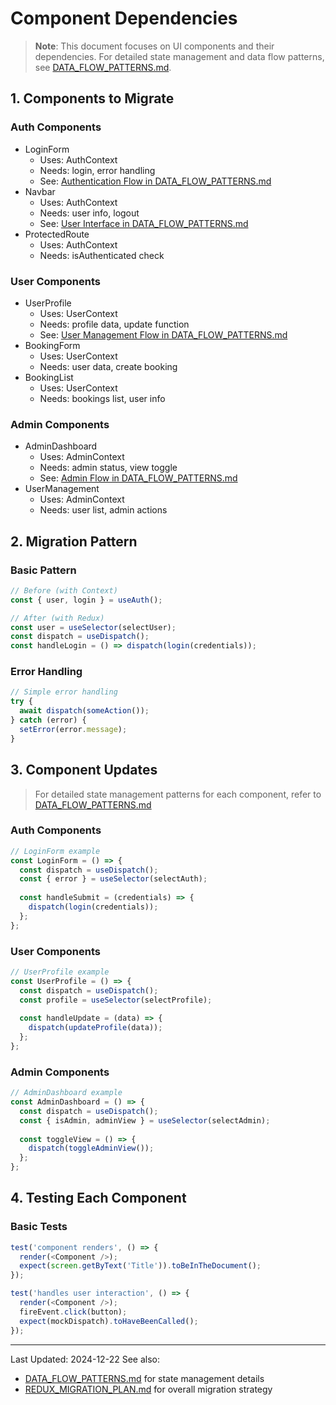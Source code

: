 # Component Dependencies

> **Note**: This document focuses on UI components and their dependencies. For detailed state management and data flow patterns, see [DATA_FLOW_PATTERNS.md](./DATA_FLOW_PATTERNS.md).

## 1. Components to Migrate

### Auth Components
- LoginForm
  - Uses: AuthContext
  - Needs: login, error handling
  - See: [Authentication Flow in DATA_FLOW_PATTERNS.md](./DATA_FLOW_PATTERNS.md#authentication-flow)
- Navbar
  - Uses: AuthContext
  - Needs: user info, logout
  - See: [User Interface in DATA_FLOW_PATTERNS.md](./DATA_FLOW_PATTERNS.md#state--interface)
- ProtectedRoute
  - Uses: AuthContext
  - Needs: isAuthenticated check

### User Components
- UserProfile
  - Uses: UserContext
  - Needs: profile data, update function
  - See: [User Management Flow in DATA_FLOW_PATTERNS.md](./DATA_FLOW_PATTERNS.md#user-management-flow)
- BookingForm
  - Uses: UserContext
  - Needs: user data, create booking
- BookingList
  - Uses: UserContext
  - Needs: bookings list, user info

### Admin Components
- AdminDashboard
  - Uses: AdminContext
  - Needs: admin status, view toggle
  - See: [Admin Flow in DATA_FLOW_PATTERNS.md](./DATA_FLOW_PATTERNS.md#admin-flow)
- UserManagement
  - Uses: AdminContext
  - Needs: user list, admin actions

## 2. Migration Pattern

### Basic Pattern
```typescript
// Before (with Context)
const { user, login } = useAuth();

// After (with Redux)
const user = useSelector(selectUser);
const dispatch = useDispatch();
const handleLogin = () => dispatch(login(credentials));
```

### Error Handling
```typescript
// Simple error handling
try {
  await dispatch(someAction());
} catch (error) {
  setError(error.message);
}
```

## 3. Component Updates
> For detailed state management patterns for each component, refer to [DATA_FLOW_PATTERNS.md](./DATA_FLOW_PATTERNS.md)

### Auth Components
```typescript
// LoginForm example
const LoginForm = () => {
  const dispatch = useDispatch();
  const { error } = useSelector(selectAuth);
  
  const handleSubmit = (credentials) => {
    dispatch(login(credentials));
  };
};
```

### User Components
```typescript
// UserProfile example
const UserProfile = () => {
  const dispatch = useDispatch();
  const profile = useSelector(selectProfile);
  
  const handleUpdate = (data) => {
    dispatch(updateProfile(data));
  };
};
```

### Admin Components
```typescript
// AdminDashboard example
const AdminDashboard = () => {
  const dispatch = useDispatch();
  const { isAdmin, adminView } = useSelector(selectAdmin);
  
  const toggleView = () => {
    dispatch(toggleAdminView());
  };
};
```

## 4. Testing Each Component

### Basic Tests
```typescript
test('component renders', () => {
  render(<Component />);
  expect(screen.getByText('Title')).toBeInTheDocument();
});

test('handles user interaction', () => {
  render(<Component />);
  fireEvent.click(button);
  expect(mockDispatch).toHaveBeenCalled();
});
```

---
Last Updated: 2024-12-22
See also: 
- [DATA_FLOW_PATTERNS.md](./DATA_FLOW_PATTERNS.md) for state management details
- [REDUX_MIGRATION_PLAN.md](./REDUX_MIGRATION_PLAN.md) for overall migration strategy
